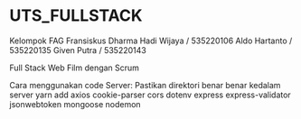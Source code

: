 # UTS_FULLSTACK
Kelompok FAG
Fransiskus Dharma Hadi Wijaya / 535220106
Aldo Hartanto / 535220135
Given Putra / 535220143

Full Stack Web Film dengan Scrum

Cara menggunakan code
Server:
Pastikan direktori benar benar kedalam server
yarn add axios cookie-parser cors dotenv express express-validator jsonwebtoken mongoose nodemon
